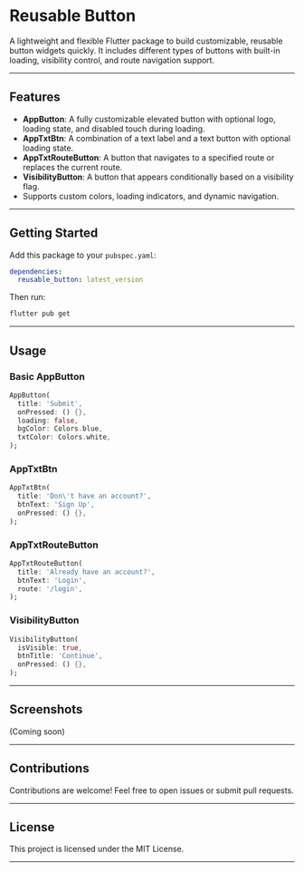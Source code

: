 # Reusable Button

A lightweight and flexible Flutter package to build customizable, reusable button widgets quickly. It includes different types of buttons with built-in loading, visibility control, and route navigation support.

---

## Features

- **AppButton**: A fully customizable elevated button with optional logo, loading state, and disabled touch during loading.
- **AppTxtBtn**: A combination of a text label and a text button with optional loading state.
- **AppTxtRouteButton**: A button that navigates to a specified route or replaces the current route.
- **VisibilityButton**: A button that appears conditionally based on a visibility flag.
- Supports custom colors, loading indicators, and dynamic navigation.

---

## Getting Started

Add this package to your `pubspec.yaml`:

```yaml
dependencies:
  reusable_button: latest_version
```

Then run:

```bash
flutter pub get
```

---

## Usage

### Basic AppButton

```dart
AppButton(
  title: 'Submit',
  onPressed: () {},
  loading: false,
  bgColor: Colors.blue,
  txtColor: Colors.white,
);
```

### AppTxtBtn

```dart
AppTxtBtn(
  title: 'Don\'t have an account?',
  btnText: 'Sign Up',
  onPressed: () {},
);
```

### AppTxtRouteButton

```dart
AppTxtRouteButton(
  title: 'Already have an account?',
  btnText: 'Login',
  route: '/login',
);
```

### VisibilityButton

```dart
VisibilityButton(
  isVisible: true,
  btnTitle: 'Continue',
  onPressed: () {},
);
```

---

## Screenshots

(Coming soon)

---

## Contributions

Contributions are welcome! Feel free to open issues or submit pull requests.

---

## License

This project is licensed under the MIT License.

---

